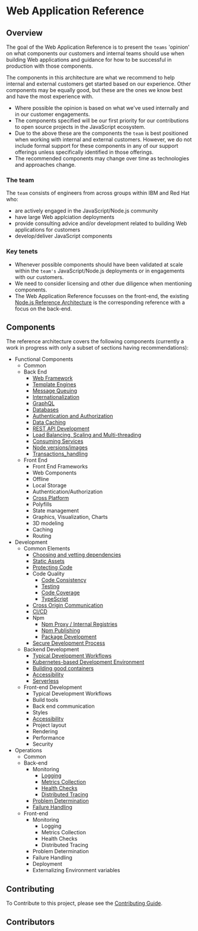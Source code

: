 
# Web Application Reference

## Overview

The goal of the Web Application Reference is to present
the `teams` 'opinion' on what components our customers
and internal teams should use when building Web applications
and guidance for how to be successful in production with those components.

The components in this architecture are what we recommend to help internal
and external customers get started based on our experience. Other components may be equally
good, but these are the ones we know best and have the most experience with.

- Where possible the opinion is based on what we've used internally and in our customer engagements.
- The components specified will be our first priority for our contributions to open source projects in the JavaScript ecosystem.
- Due to the above these are the components the `team` is best positioned when working with internal and external customers.
  However, we do not include formal support for these components in any of our support offerings unless specifically identified
  in those offerings.
- The recommended components may change over time as technologies and approaches change.

### The team

The `team` consists of engineers from across groups within IBM and Red Hat who:

- are actively engaged in the JavaScript/Node.js community
- have large Web applciation deployments
- provide consulting advice and/or development related to building Web applications for customers
- develop/deliver JavaScript components

### Key tenets

- Whenever possible components should have been validated at scale within the `team's`
  JavaScript/Node.js deployments or in engagements with our customers.
- We need to consider licensing and other due diligence when mentioning components.
- The Web Application Reference focusses on the front-end, the existing [Node.js Reference
  Architecture](https://github.com/nodeshift/nodejs-reference-architecture)
  is the corresponding reference with a focus on the back-end.

## Components

The reference architecture covers the following components (currently a work in progress with only a subset of sections having recommendations):

- Functional Components
  - Common
  - Back End
    - [Web Framework](https://github.com/nodeshift/nodejs-reference-architecture/blob/main/docs/functional-components/webframework.md)
    - [Template Engines](https://github.com/nodeshift/nodejs-reference-architecture/blob/main/docs/functional-components/template-engines.md)
    - [Message Queuing](https://github.com/nodeshift/nodejs-reference-architecture/blob/main/docs/functional-components/message-queuing.md)
    - [Internationalization](https://github.com/nodeshift/nodejs-reference-architecture/blob/main/docs/functional-components/internationalization.md)
    - [GraphQL](https://github.com/nodeshift/nodejs-reference-architecture/blob/main/docs/functional-components/graphql.md)
    - [Databases](https://github.com/nodeshift/nodejs-reference-architecture/blob/main/docs/functional-components/databases.md)
    - [Authentication and Authorization](https://github.com/nodeshift/nodejs-reference-architecture/blob/main/docs/functional-components/auth.md)
    - [Data Caching](https://github.com/nodeshift/nodejs-reference-architecture/blob/main/docs/functional-components/data-caching.md)
    - [REST API Development](https://github.com/nodeshift/nodejs-reference-architecture/blob/main/docs/functional-components/rest-api-development.md)
    - [Load Balancing, Scaling and Multi-threading](https://github.com/nodeshift/nodejs-reference-architecture/blob/main/docs/functional-components/scaling-multi-threading.md)
    - [Consuming Services](https://github.com/nodeshift/nodejs-reference-architecture/blob/main/docs/functional-components/consuming-services.md)
    - [Node versions/images](https://github.com/nodeshift/nodejs-reference-architecture/blob/main/docs/functional-components/nodejs-versions-images.md)
    - [Transactions_handling](https://github.com/nodeshift/nodejs-reference-architecture/blob/main/docs/functional-components/transaction-handling.md)
  - Front End
    - Front End Frameworks
    - Web Components
    - Offline
    - Local Storage
    - Authentication/Authorization
    - [Cross Platform](docs/front-end/cross-platform.md)
    - Polyfills
    - State management
    - Graphics, Visualization, Charts
    - 3D modeling
    - Caching
    - Routing
- Development
  - Common Elements
    - [Choosing and vetting dependencies](https://github.com/nodeshift/nodejs-reference-architecture/blob/main/docs/development/dependencies.md)
    - [Static Assets](https://github.com/nodeshift/nodejs-reference-architecture/blob/main/docs/functional-components/static-assets.md)
    - [Protecting Code](https://github.com/nodeshift/nodejs-reference-architecture/blob/main/docs/development/protecting-code.md)
    - Code Quality
      - [Code Consistency](https://github.com/nodeshift/nodejs-reference-architecture/blob/main/docs/development/code-consistency.md)
      - [Testing](https://github.com/nodeshift/nodejs-reference-architecture/blob/main/docs/development/testing.md)
      - [Code Coverage](https://github.com/nodeshift/nodejs-reference-architecture/blob/main/docs/development/code-coverage.md)
      - [TypeScript](https://github.com/nodeshift/nodejs-reference-architecture/blob/main/docs/development/typescript.md)
    - [Cross Origin Communication](https://github.com/nodeshift/nodejs-reference-architecture/blob/main/docs/development/cross-origin.md)
    - [CI/CD](https://github.com/nodeshift/nodejs-reference-architecture/blob/main/docs/development/ci-cd.md)
    - Npm
      - [Npm Proxy / Internal Registries](https://github.com/nodeshift/nodejs-reference-architecture/blob/main/docs/development/npm-proxy.md)
      - [Npm Publishing](https://github.com/nodeshift/nodejs-reference-architecture/blob/main/docs/development/npm-publishing.md)
      - [Package Development](https://github.com/nodeshift/nodejs-reference-architecture/blob/main/docs/development/npm-package-development.md)
    - [Secure Development Process](https://github.com/nodeshift/nodejs-reference-architecture/blob/main/docs/development/secure-development-process.md)
  - Backend Development
    - [Typical Development Workflows](https://github.com/nodeshift/nodejs-reference-architecture/blob/main/docs/development/dev-flows.md)
    - [Kubernetes-based Development Environment](https://github.com/nodeshift/nodejs-reference-architecture/blob/main/docs/development/kubernetes-dev-environment.md)
    - [Building good containers](https://github.com/nodeshift/nodejs-reference-architecture/blob/main/docs/development/building-good-containers.md)
    - [Accessibility](https://github.com/nodeshift/nodejs-reference-architecture/blob/main/docs/development/accessibility.md)
    - [Serverless](https://github.com/nodeshift/nodejs-reference-architecture/blob/main/docs/development/serverless.md)
  - Front-end Development
    - Typical Development Workflows
    - Build tools
    - Back end communication
    - Styles
    - [Accessibility](docs/front-end/web-accessibility.md)
    - Project layout
    - Rendering
    - Performance
    - Security
- Operations
  - Common
  - Back-end
    - Monitoring
      - [Logging](https://github.com/nodeshift/nodejs-reference-architecture/blob/main/docs/operations/logging.md)
      - [Metrics Collection](https://github.com/nodeshift/nodejs-reference-architecture/blob/main/docs/operations/metrics.md)
      - [Health Checks](https://github.com/nodeshift/nodejs-reference-architecture/blob/main/docs/operations/healthchecks.md)
      - [Distributed Tracing](https://github.com/nodeshift/nodejs-reference-architecture/blob/main/docs/operations/distributed-tracing.md)
    - [Problem Determination](https://github.com/nodeshift/nodejs-reference-architecture/blob/main/docs/operations/problem-determination.md)
    - [Failure Handling](https://github.com/nodeshift/nodejs-reference-architecture/blob/main/docs/operations/failurehandling.md)
  - Front-end
    - Monitoring
      - Logging
      - Metrics Collection
      - Health Checks
      - Distributed Tracing
    - Problem Determination
    - Failure Handling
    - Deployment
    - Externalizing Environment variables

## Contributing

To Contribute to this project, please see the [Contributing Guide](./CONTRIBUTING.md).

## Contributors
